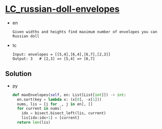 # [LC_russian-doll-envelopes](https://leetcode.com/problems/russian-doll-envelopes)

* en

  ```en
  Given widths and heights find maximum number of envelopes you can Russian doll
  ```

* tc

  ```tc
  Input: envelopes = [[5,4],[6,4],[6,7],[2,3]]
  Output: 3   # [2,3] => [5,4] => [6,7]
  ```

## Solution

* py

  ```py
  def maxEnvelopes(self, en: List[List[int]]) -> int:
    en.sort(key = lambda x: (x[0], -x[1]))
    nums, lis = [j for _, j in en], []
    for current in nums:
      idx = bisect.bisect_left(lis, current)
      lis[idx:idx+1] = [current]
    return len(lis)
  ```
